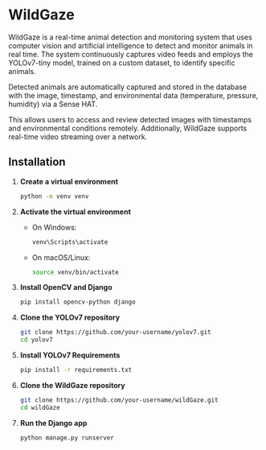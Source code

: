 # WildGaze

WildGaze is a real-time animal detection and monitoring system that uses computer vision and artificial intelligence to detect and monitor animals in real time. 
The system continuously captures video feeds and employs the YOLOv7-tiny model, trained on a custom dataset, to identify specific animals. 

Detected animals are automatically captured and stored in the database with the image, timestamp, and environmental data (temperature, pressure, humidity) via a Sense HAT.

This allows users to access and review detected images with timestamps and environmental conditions remotely. Additionally, WildGaze supports real-time video streaming over a network.

## Installation

1. **Create a virtual environment**
    ```bash
    python -m venv venv
    ```
2. **Activate the virtual environment**

    - On Windows:
      ```bash
      venv\Scripts\activate
      ```
    - On macOS/Linux:
      ```bash
      source venv/bin/activate
      ``` 
3. **Install OpenCV and Django**
    ```bash
    pip install opencv-python django
    ```
4. **Clone the YOLOv7 repository**
    ```bash
    git clone https://github.com/your-username/yolov7.git
    cd yolov7
    ```

5. **Install YOLOv7 Requirements**
    ```bash
    pip install -r requirements.txt
    ```
6. **Clone the WildGaze repository**
    ```bash
    git clone https://github.com/your-username/wildGaze.git
    cd wildGaze
    ```
7. **Run the Django app**
    ```bash
    python manage.py runserver
    ```
